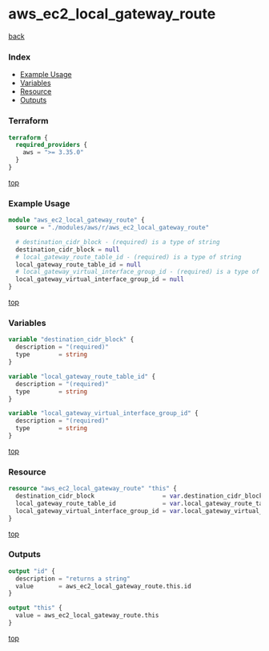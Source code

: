# aws_ec2_local_gateway_route

[back](../aws.md)

### Index

- [Example Usage](#example-usage)
- [Variables](#variables)
- [Resource](#resource)
- [Outputs](#outputs)

### Terraform

```terraform
terraform {
  required_providers {
    aws = ">= 3.35.0"
  }
}
```

[top](#index)

### Example Usage

```terraform
module "aws_ec2_local_gateway_route" {
  source = "./modules/aws/r/aws_ec2_local_gateway_route"

  # destination_cidr_block - (required) is a type of string
  destination_cidr_block = null
  # local_gateway_route_table_id - (required) is a type of string
  local_gateway_route_table_id = null
  # local_gateway_virtual_interface_group_id - (required) is a type of string
  local_gateway_virtual_interface_group_id = null
}
```

[top](#index)

### Variables

```terraform
variable "destination_cidr_block" {
  description = "(required)"
  type        = string
}

variable "local_gateway_route_table_id" {
  description = "(required)"
  type        = string
}

variable "local_gateway_virtual_interface_group_id" {
  description = "(required)"
  type        = string
}
```

[top](#index)

### Resource

```terraform
resource "aws_ec2_local_gateway_route" "this" {
  destination_cidr_block                   = var.destination_cidr_block
  local_gateway_route_table_id             = var.local_gateway_route_table_id
  local_gateway_virtual_interface_group_id = var.local_gateway_virtual_interface_group_id
}
```

[top](#index)

### Outputs

```terraform
output "id" {
  description = "returns a string"
  value       = aws_ec2_local_gateway_route.this.id
}

output "this" {
  value = aws_ec2_local_gateway_route.this
}
```

[top](#index)